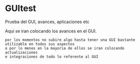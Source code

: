 # GUItest
Prueba del GUI, avances, aplicaciones etc

  Aqui se iran colocando los avances en el GUI.
  
    por los momentos no subire algo hasta tener una GUI bastante utilizable en todos sus aspectos
    o por lo menos en la mayoria de ellos se iran colocando actualizaciones 
    e integraciones de todo lo referente al GUI 

